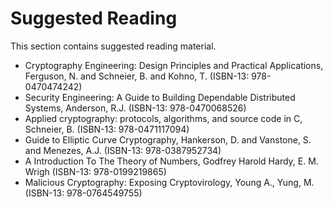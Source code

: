 Suggested Reading
=================

This section contains suggested reading material.

  * Cryptography Engineering: Design Principles and Practical Applications,
    Ferguson, N. and Schneier, B. and Kohno, T. (ISBN-13: 978-0470474242)
  * Security Engineering: A Guide to Building Dependable Distributed
    Systems, Anderson, R.J. (ISBN-13: 978-0470068526)
  * Applied cryptography: protocols, algorithms, and source code in C,
    Schneier, B. (ISBN-13: 978-0471117094)
  * Guide to Elliptic Curve Cryptography, Hankerson, D. and Vanstone, S. and
    Menezes, A.J. (ISBN-13: 978-0387952734)
  * A Introduction To The Theory of Numbers, Godfrey Harold Hardy, E. M.
    Wrigh (ISBN-13: 978-0199219865)
  * Malicious Cryptography: Exposing Cryptovirology, Young A., Yung, M.
    (ISBN-13: 978-0764549755)
